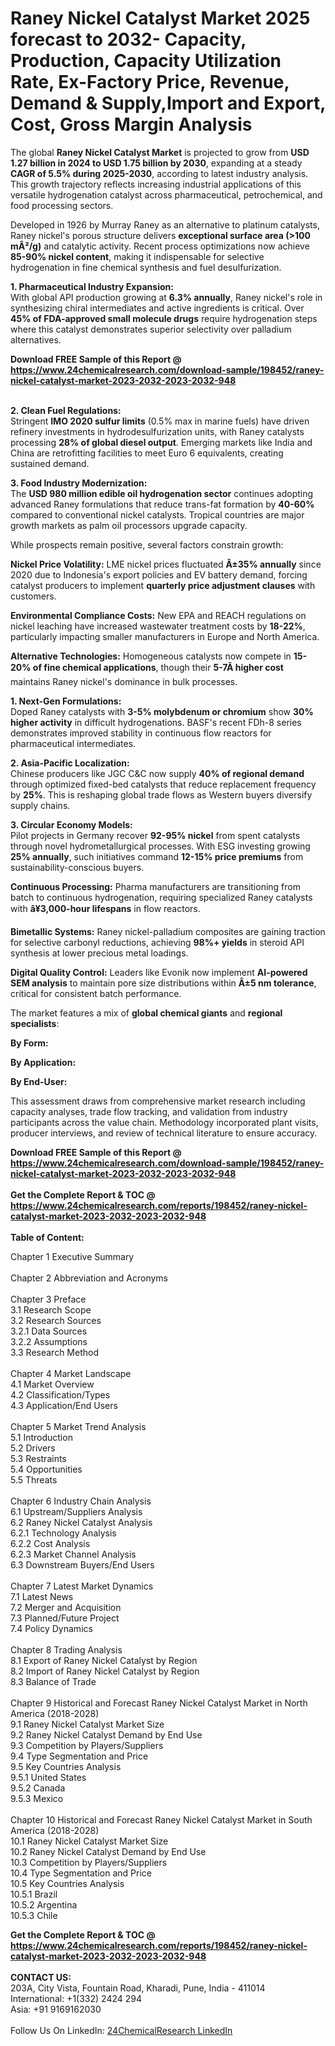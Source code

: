 <h1>Raney Nickel Catalyst Market 2025 forecast to 2032- Capacity, Production, Capacity Utilization Rate, Ex-Factory Price, Revenue, Demand &amp; Supply,Import and Export, Cost, Gross Margin Analysis</h1><p>The global <strong>Raney Nickel Catalyst Market</strong> is projected to grow from <strong>USD 1.27 billion in 2024 to USD 1.75 billion by 2030</strong>, expanding at a steady <strong>CAGR of 5.5% during 2025-2030</strong>, according to latest industry analysis. This growth trajectory reflects increasing industrial applications of this versatile hydrogenation catalyst across pharmaceutical, petrochemical, and food processing sectors.</p><p>Developed in 1926 by Murray Raney as an alternative to platinum catalysts, Raney nickel's porous structure delivers <strong>exceptional surface area (&gt;100 mÂ²/g)</strong> and catalytic activity. Recent process optimizations now achieve <strong>85-90% nickel content</strong>, making it indispensable for selective hydrogenation in fine chemical synthesis and fuel desulfurization.</p><p><strong>1. Pharmaceutical Industry Expansion:</strong><br>
With global API production growing at <strong>6.3% annually</strong>, Raney nickel's role in synthesizing chiral intermediates and active ingredients is critical. Over <strong>45% of FDA-approved small molecule drugs</strong> require hydrogenation steps where this catalyst demonstrates superior selectivity over palladium alternatives.</p><div><b>Download FREE Sample of this Report @ 
            <a href="https://www.24chemicalresearch.com/download-sample/198452/raney-nickel-catalyst-market-2023-2032-2023-2032-948">
            https://www.24chemicalresearch.com/download-sample/198452/raney-nickel-catalyst-market-2023-2032-2023-2032-948</a></b></div><br><p><strong>2. Clean Fuel Regulations:</strong><br>
Stringent <strong>IMO 2020 sulfur limits</strong> (0.5% max in marine fuels) have driven refinery investments in hydrodesulfurization units, with Raney catalysts processing <strong>28% of global diesel output</strong>. Emerging markets like India and China are retrofitting facilities to meet Euro 6 equivalents, creating sustained demand.</p><p><strong>3. Food Industry Modernization:</strong><br>
The <strong>USD 980 million edible oil hydrogenation sector</strong> continues adopting advanced Raney formulations that reduce trans-fat formation by <strong>40-60%</strong> compared to conventional nickel catalysts. Tropical countries are major growth markets as palm oil processors upgrade capacity.</p><p>While prospects remain positive, several factors constrain growth:</p><p><strong>Nickel Price Volatility:</strong> LME nickel prices fluctuated <strong>Â±35% annually</strong> since 2020 due to Indonesia's export policies and EV battery demand, forcing catalyst producers to implement <strong>quarterly price adjustment clauses</strong> with customers.</p><p><strong>Environmental Compliance Costs:</strong> New EPA and REACH regulations on nickel leaching have increased wastewater treatment costs by <strong>18-22%</strong>, particularly impacting smaller manufacturers in Europe and North America.</p><p><strong>Alternative Technologies:</strong> Homogeneous catalysts now compete in <strong>15-20% of fine chemical applications</strong>, though their <strong>5-7Ã higher cost</strong> maintains Raney nickel's dominance in bulk processes.</p><p><strong>1. Next-Gen Formulations:</strong><br>
Doped Raney catalysts with <strong>3-5% molybdenum or chromium</strong> show <strong>30% higher activity</strong> in difficult hydrogenations. BASF's recent FDh-8 series demonstrates improved stability in continuous flow reactors for pharmaceutical intermediates.</p><p><strong>2. Asia-Pacific Localization:</strong><br>
Chinese producers like JGC C&amp;C now supply <strong>40% of regional demand</strong> through optimized fixed-bed catalysts that reduce replacement frequency by <strong>25%</strong>. This is reshaping global trade flows as Western buyers diversify supply chains.</p><p><strong>3. Circular Economy Models:</strong><br>
Pilot projects in Germany recover <strong>92-95% nickel</strong> from spent catalysts through novel hydrometallurgical processes. With ESG investing growing <strong>25% annually</strong>, such initiatives command <strong>12-15% price premiums</strong> from sustainability-conscious buyers.</p><p><strong>Continuous Processing:</strong> Pharma manufacturers are transitioning from batch to continuous hydrogenation, requiring specialized Raney catalysts with <strong>â¥3,000-hour lifespans</strong> in flow reactors.</p><p><strong>Bimetallic Systems:</strong> Raney nickel-palladium composites are gaining traction for selective carbonyl reductions, achieving <strong>98%+ yields</strong> in steroid API synthesis at lower precious metal loadings.</p><p><strong>Digital Quality Control:</strong> Leaders like Evonik now implement <strong>AI-powered SEM analysis</strong> to maintain pore size distributions within <strong>Â±5 nm tolerance</strong>, critical for consistent batch performance.</p><p>The market features a mix of <strong>global chemical giants</strong> and <strong>regional specialists</strong>:</p><p><strong>By Form:</strong></p><p><strong>By Application:</strong></p><p><strong>By End-User:</strong></p><p>This assessment draws from comprehensive market research including capacity analyses, trade flow tracking, and validation from industry participants across the value chain. Methodology incorporated plant visits, producer interviews, and review of technical literature to ensure accuracy.</p><div><b>Download FREE Sample of this Report @ 
            <a href="https://www.24chemicalresearch.com/download-sample/198452/raney-nickel-catalyst-market-2023-2032-2023-2032-948">
            https://www.24chemicalresearch.com/download-sample/198452/raney-nickel-catalyst-market-2023-2032-2023-2032-948</a></b></div><br><div><b>Get the Complete Report & TOC @ 
            <a href="https://www.24chemicalresearch.com/reports/198452/raney-nickel-catalyst-market-2023-2032-2023-2032-948">
            https://www.24chemicalresearch.com/reports/198452/raney-nickel-catalyst-market-2023-2032-2023-2032-948</a></b></div><br>
            <b>Table of Content:</b><p>Chapter 1 Executive Summary<br />
<br />
Chapter 2 Abbreviation and Acronyms<br />
<br />
Chapter 3 Preface<br />
3.1 Research Scope<br />
3.2 Research Sources<br />
3.2.1 Data Sources<br />
3.2.2 Assumptions<br />
3.3 Research Method<br />
<br />
Chapter 4 Market Landscape<br />
4.1 Market Overview<br />
4.2 Classification/Types<br />
4.3 Application/End Users<br />
<br />
Chapter 5 Market Trend Analysis<br />
5.1 Introduction<br />
5.2 Drivers<br />
5.3 Restraints<br />
5.4 Opportunities<br />
5.5 Threats<br />
<br />
Chapter 6 Industry Chain Analysis<br />
6.1 Upstream/Suppliers Analysis<br />
6.2 Raney Nickel Catalyst Analysis<br />
6.2.1 Technology Analysis<br />
6.2.2 Cost Analysis<br />
6.2.3 Market Channel Analysis<br />
6.3 Downstream Buyers/End Users<br />
<br />
Chapter 7 Latest Market Dynamics<br />
7.1 Latest News<br />
7.2 Merger and Acquisition<br />
7.3 Planned/Future Project<br />
7.4 Policy Dynamics<br />
<br />
Chapter 8 Trading Analysis<br />
8.1 Export of Raney Nickel Catalyst by Region<br />
8.2 Import of Raney Nickel Catalyst by Region<br />
8.3 Balance of Trade<br />
<br />
Chapter 9 Historical and Forecast Raney Nickel Catalyst Market in North America (2018-2028)<br />
9.1 Raney Nickel Catalyst Market Size<br />
9.2 Raney Nickel Catalyst Demand by End Use<br />
9.3 Competition by Players/Suppliers<br />
9.4 Type Segmentation and Price<br />
9.5 Key Countries Analysis<br />
9.5.1 United States<br />
9.5.2 Canada<br />
9.5.3 Mexico<br />
<br />
Chapter 10 Historical and Forecast Raney Nickel Catalyst Market in South America (2018-2028)<br />
10.1 Raney Nickel Catalyst Market Size<br />
10.2 Raney Nickel Catalyst Demand by End Use<br />
10.3 Competition by Players/Suppliers<br />
10.4 Type Segmentation and Price<br />
10.5 Key Countries Analysis<br />
10.5.1 Brazil<br />
10.5.2 Argentina<br />
10.5.3 Chile<br />
</p><div><b>Get the Complete Report & TOC @ 
            <a href="https://www.24chemicalresearch.com/reports/198452/raney-nickel-catalyst-market-2023-2032-2023-2032-948">
            https://www.24chemicalresearch.com/reports/198452/raney-nickel-catalyst-market-2023-2032-2023-2032-948</a></b></div><br><b>CONTACT US:</b><br>
            203A, City Vista, Fountain Road, Kharadi, Pune, India - 411014<br>
            International: +1(332) 2424 294<br>
            Asia: +91 9169162030 <br><br>
            Follow Us On LinkedIn: <a href="https://www.linkedin.com/company/24chemicalresearch/">24ChemicalResearch LinkedIn</a>